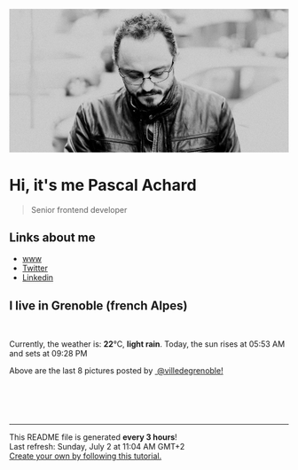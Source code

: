 ![Pascal Achard](./images/photo-pascal-achard.jpg)
# Hi, it's me Pascal Achard
> Senior frontend developer

## Links about me
- [www](https://www.pascal-achard.com)
- [Twitter](https://twitter.com/botmaster)
- [Linkedin](http://www.linkedin.com/in/pascal-achard)


## I live in Grenoble (french Alpes)
<img src="https://openweathermap.org/img/wn/10d@2x.png" alt="">

Currently, the weather is: **22**°C, **light rain**.
Today, the sun rises at 05:53 AM and sets at 09:28 PM

Above are the last 8 pictures posted by <a href="https://www.instagram.com/villedegrenoble/" target="_blank"><img alt="" src="https://upload.wikimedia.org/wikipedia/commons/thumb/e/e7/Instagram_logo_2016.svg/1024px-Instagram_logo_2016.svg.png" width="20"/> @villedegrenoble!</a>

<p style="display: flex; flex-wrap: wrap; gap: 20px;">
        <img src="https://cdn1.picuki.com/hosted-by-instagram/q/0exhNuNYnjBcaS3SYdxKjf8AzPR0WgxSZ60STLepjSVmIR1vLHOapZA0mpCl6yRxIwVgFDeSYzxl4oIvUV9YDz18PEXdS7KNSDpR6qibVenN1DFk8pdplb01KHQfZnOp8MosXAmYdSgIGaYDG7uo%7C%7CesJ+fjrcjcFrjOMNbRKmDdttdCwFahlza4lsfe4kx2xu5xncG114WNxahlw5OLUqQUCSKnjMcF6saR5UvoKmMZQpr6gmCG2GGM5b295BTGS9IjOkqg8iyDXdzQspjD3F+8EIU8hjl246kU+4rx4orGMAZg5+MZhhLHvH2FBWmhm+jVBocW+xzTsSUGI%7C%7CgVRwGKOlf7kNPEu+8WgGtKbd%7C%7Cng+gPRO4j5J5Fdcm0LFa%7C%7CQYXLlH9GAKuBQprh5Ed9D%7C%7CnuT4QyYZ6Pc0AQ3CzAX1WCqWMRUZtzb+6GnzWTZhmDWolRuxJo=.jpeg" alt="" width="200"/>
        <img src="https://cdn1.picuki.com/hosted-by-instagram/q/0exhNuNYnjBcaS3SYdxKjf8AzPR0Wg9SZ60STLepjSVmIR1vLHOapZA0mpCl6yRxIwVgFDeSYzxl4oooUlVUCj1%7C%7CNU3WQLWOTz1X7aicU+vN1DNg9Z5ok7k0JHwbYHWr9cAoVwmYdSgIGaYDG7uo%7C%7CesJ+fjrcjcFrjOMNbRKmDdttdCwFahlza4lsfe4kx2xu5xncG114WNxahlw5OLUqQUCSKnjMcF6saR5UvoKmMZQpr2gmCG2GGM5b295BTGS9IjOkqg8iyDXdzQspjD3Ee8EIU8hjl246jBjl6oLnIezB4M1+MZht67SGmhBWmhm+jVBocW+xzTsSUGI%7C%7CgVRwGKOlf7kNPEu+8WgGtKbcYrEmhLQSpL1BuocbVwkCP3ndHnXOKahNpFzooFEK9lE9nen5RK6YJvMiBQ3CzAX1WCqWLAmE9nb+6GnzWTZhmDWolRuxJo=.jpeg" alt="" width="200"/>
        <img src="https://cdn1.picuki.com/hosted-by-instagram/q/0exhNuNYnjBcaS3SYdxKjf8AzPR0WgxSZ60STLepjSVmIR1vLHOapZA0mpCl6yRxIwVgFDeSYzxl4okoVllWDT1%7C%7CNU3WQLSOST1X7aidU+3N1jxv%7C%7CJFonLk0JXwbYHCm9sotVAmYdSgIGaYDG7uo%7C%7CesJ+fjrcjcFrjOMNbRKmDdttdCwFahlza4lsfe4kx2xu5xncG114WNxahlw5OLUqQUCSKnjMcF6saR5UvoKmMZQpr6gmCG2GGM5b295BTGS9IjOkqg8iyDXdzQspjD3F+8EIU8hjl246jRmnpgrrIGoMYBY+MZhkJn6VkBBWmhm+jVBocW+xzTsSUGI%7C%7CgVRwGKOlf7kNPEu+8WgGtKbd%7C%7CL97xbNZYfhHrFKUF87JtjXZ0jzC8y0HdsUxKBgCPxpxnSvwB%7C%7Cqdr%7C%7C91DI3CzAX1WCqWcQmE9zb+6GnzWTZhmDWolRuxJo=.jpeg" alt="" width="200"/>
        <img src="https://cdn1.picuki.com/hosted-by-instagram/q/0exhNuNYnjBcaS3SYdxKjf8AzPR0Wg9SZ60STLepjSVmIR1vLHOapZA0mpCl6yRxIwVgFDeSYzxl4YooVF9YDz1%7C%7CNUDWTr2BTDZX7q6bVezN1z1m85Nllbg8JHAYZXGr8sUqUAmYdSgIGaYDG7uo%7C%7CesJ+fjrcjcFrjOMNbRKmDdttdCwFahlza4lsfe4kx2xu5xncG114WNxahlw5OLUqQUCSKnjMcF6saR5UvoKmMZQpr2gmCG2GGM5b295BTGS9IjOkqg8iyDXdzQspjD3Hu8EIU8hjl246jQJnL9%7C%7C2KvzLac5+MZhp%7C%7CPiHHNBWmhm+jVBocW+xzTsSUGI%7C%7CgVRwGKOlf7kNPEu+8WgGtKbd%7C%7Cz%7C%7CzhWQPof2N7FATXZaWc3seEneNeykJexcl7JCOMJ%7C%7CxHiHwi6UWYLS0SI3CzAX1WCqWMVUZqTb+6GnzWTZhmDWolRuxJo=.jpeg" alt="" width="200"/>
        <img src="https://cdn1.picuki.com/hosted-by-instagram/q/0exhNuNYnjBcaS3SYdxKjf8AzPRyWgxSZ60STLepjSVmIR1vLHOapZA0mpCl6yRxIwVgFDeSYzxl4YktVF9WAj1%7C%7CNUDWTryJRD1S7auQVebN1jZl85RglLYzJXQcZHao%7C%7C8EvUAmYdSgIGaYDG7uo+qhT5aGuO1lQpTb9d7JGmC4E5ZObS6olhMF4pJ2Jg3Tt%7C%7C9kiJzJE5m4vMAQusNyJ52tEX%7C%7CD+O8BnsaBwVLYBxMQK5qnRlSaHEmw+Jj8uRHagtIj+kOYA2HPeVgQzyWCPRpMSDnRHlH6pjix3t4gj1aSNBdxuiekZkIH2bSAEXG428Fk71pu1ynOdV0Gv%7C%7CVdGwWOK7JHna8lwgZ%7C%7CRPMe5bO+6+nWZVpnNAYN5fFEXEdGEC3zuNMSjCs8fmY4SSqxvggrgpFf7S7734wB4AGgSgWfeWMQ=.jpeg" alt="" width="200"/>
        <img src="https://cdn1.picuki.com/hosted-by-instagram/q/0exhNuNYnjBcaS3SYdxKjf8AzPRyWg9SZ60STLepjSVmIR1vLHOapZA0mpCj4yRwKwVlASuRYzxl4YovWVxYCT17PkDbSbGJSDdV56qdXOikvDZv8ZZgnLYyKHccZX+s88QlXWOpNWwSDv5PHL%7C%7Clo7gX5v%7C%7CsbCgEpjuSKrVCkGZTjse3TO9%7C%7C2pYf5%7C%7CHSv1izv9QpcmkazXgpdAd4+pvlpDk1VOCtIc17q7VySKNBjNUEuKK81Sa8H2QkaHp%7C%7CECKet8XCkONFui3rSzY57zz2F%7C%7C19EEIdvlqztEsbtLoNgY23I91m9N8AjpWHSH5VGWlvqklPv6XslHPaSkGI%7C%7CmIUwGPRn+T8J7gprsigdcy8U%7C%7Crm4jaSZ%7C%7CyLN5ZUdi4AWdDPRHDvM%7C%7CmwKthQv99jTaln7VKA%7C%7CgyuQ4Pi0DZQQjpP3mLfLcMkZa7JgpCq8UjDiznT+AVoxZjt.jpeg" alt="" width="200"/>
        <img src="https://cdn1.picuki.com/hosted-by-instagram/q/0exhNuNYnjBcaS3SYdxKjf8AzPR0Wg9SZ60STLepjSVmIR1vLHOapZA0mpCl6yRxIwVgFDeSYzxl4Y8uVl5QCz1%7C%7CNUDWTrGPTDZX7q6fV+zN2zJv%7C%7CZNllL41K3IcbX+s88YrVwmYdSgIGaYDG7uo+qhT5aGuO1lQpTb9d7JGmC4E5ZObS6olhMF4pJ2Jg3Tt%7C%7C9kiJzJE5m4vMAQusNyP52hEX%7C%7CD+O8BnsaBwVLYBxMQK5qnRlSaHEmw+Jj8uTnagtIj+kOYA2BvSdRQL9E+EUJhjDnQhkVi%7C%7CnR13t4gj1aSNBdxuiekZkIH2bSAEXG428Fk71pu1ynOdV0Gv%7C%7CXp71EP826W5W9cqhJqhAMawYuHEywvZd5iGGIxoe2IIOvbQS1L4LsDiC88fmY4SSqxvgwmT1lD7S7734wB4AGgSgWfeWMQ=.jpeg" alt="" width="200"/>
        <img src="https://cdn1.picuki.com/hosted-by-instagram/q/0exhNuNYnjBcaS3SYdxKjf8AzPR0WgxSZ60STLepjSVmIR1vLHOapZA0mpCl6yRxIwVgFDeSYzxl54woWVhTCD1%7C%7CNUfdSr2OSTxU762eU+3N1TRj8ZNinLk3JXwXY3+n8sArVgmYdSgIGaYDG7uo%7C%7CesJ+fjrcjcFrjOMNbRKmDdttdCwFahlza4lsfe4kx2xu5xncG114WNxahlw5OLUqQUCSKnjMcF6saR5UvoKmMZQpr6gmCG2GGM5b295BTGS9IjOkqg8iyDXdzQspjD3F+8EIU8hjl246j8buL4q26KkZN1E+MZ1lLXHdVlBWmhm+jVBocW+xzTsSUGI%7C%7CgVRwGKOlf7kNPEu+8WgGtKbdNri3Q%7C%7C0VqPvPI1jenc7It36UhLbd+GvON5DjpNiE+4W01riqVWEbv326TI3CzAX1WCqX7RTZ6jb+6GnzWTZhmDWolRuxJo=.jpeg" alt="" width="200"/>
</p>

------------
<p>This README file is generated <b>every 3 hours</b>!
    <br />Last refresh: Sunday, July 2 at 11:04 AM GMT+2
    <br /><a href="https://medium.com/@th.guibert/how-to-create-a-self-updating-readme-md-for-your-github-profile-f8b05744ca91">Create your own by following this tutorial.</a>
</p>
<p><a href="https://github.com/botmaster/botmaster/actions/workflows/main.yaml"><img alt="" src="https://github.com/botmaster/botmaster/actions/workflows/main.yaml/badge.svg" /></a></p>

